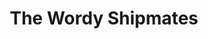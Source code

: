 ---
title: "The Wordy Shipmates"
slug: "the-wordy-shipmates"
subtitle: ""
publisher: "Riverhead"
published: "2008"
asin: "B0017SWSUY"
authors: 
  - sarah-vowell
started: "2013-07-19"
start_year: "2013"
finished: "2013-09-06"
---